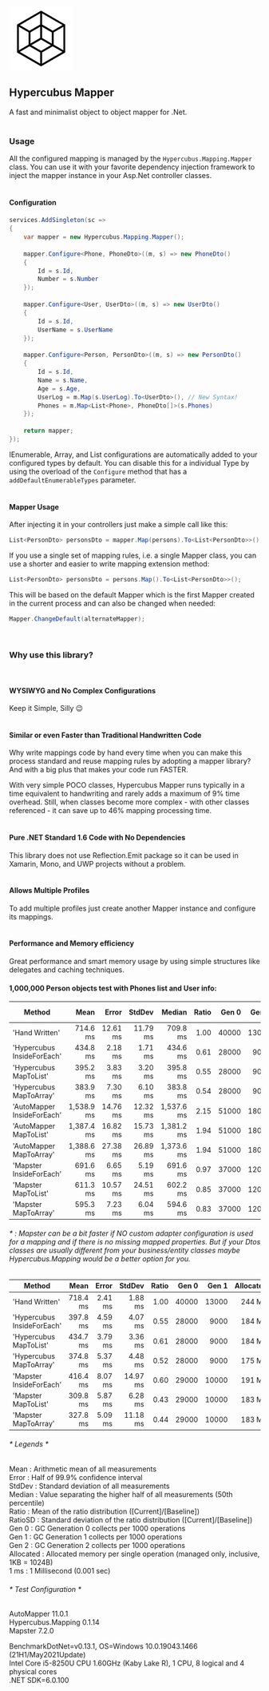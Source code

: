 ![Icon](https://raw.githubusercontent.com/dannotsys/Hypercubus.Mapping/main/.github/images/Hypercubus_icon.png)

## Hypercubus Mapper
A fast and minimalist object to object mapper for .Net.\
&nbsp;

### Usage

All the configured mapping is managed by the `Hypercubus.Mapping.Mapper` class. You can use it with your favorite dependency injection framework to inject the mapper instance in your Asp.Net controller classes.\
&nbsp;

#### Configuration
```csharp
services.AddSingleton(sc =>
{
    var mapper = new Hypercubus.Mapping.Mapper();

    mapper.Configure<Phone, PhoneDto>((m, s) => new PhoneDto()
    {
        Id = s.Id,
        Number = s.Number
    });

    mapper.Configure<User, UserDto>((m, s) => new UserDto()
    {
        Id = s.Id,
        UserName = s.UserName
    });

    mapper.Configure<Person, PersonDto>((m, s) => new PersonDto()
    {
        Id = s.Id,
        Name = s.Name,
        Age = s.Age,
        UserLog = m.Map(s.UserLog).To<UserDto>(), // New Syntax!
        Phones = m.Map<List<Phone>, PhoneDto[]>(s.Phones)
    });

    return mapper;
});
```
IEnumerable, Array, and List configurations are automatically added to your configured types by default. You can disable this for a individual Type by using the overload of the `Configure` method that has a `addDefaultEnumerableTypes` parameter.\
&nbsp;


#### Mapper Usage
After injecting it in your controllers just make a simple call like this:

```csharp
List<PersonDto> personsDto = mapper.Map(persons).To<List<PersonDto>>();
```
If you use a single set of mapping rules, i.e. a single Mapper class, you can use a shorter and easier to write mapping extension method:

```csharp
List<PersonDto> personsDto = persons.Map().To<List<PersonDto>>();
```
This will be based on the default Mapper which is the first Mapper created in the current process and can also be changed when needed:
```csharp
Mapper.ChangeDefault(alternateMapper);
```
&nbsp;

### Why use this library?
&nbsp;

#### WYSIWYG and No Complex Configurations

Keep it Simple, Silly :wink:\
&nbsp;

#### Similar or even Faster than Traditional Handwritten Code

Why write mappings code by hand every time when you can make this process standard and reuse mapping rules by adopting a mapper library? And with a big plus that makes your code run FASTER.

With very simple POCO classes, Hypercubus Mapper runs typically in a time equivalent to handwriting and rarely adds a maximum of 9% time overhead. Still, when classes become more complex - with other classes referenced - it can save up to 46% mapping processing time.\
&nbsp;

#### Pure .NET Standard 1.6 Code with No Dependencies

This library does not use Reflection.Emit package so it can be used in Xamarin, Mono, and UWP projects without a problem.\
&nbsp;

#### Allows Multiple Profiles

To add multiple profiles just create another Mapper instance and configure its mappings.\
&nbsp;

#### Performance and Memory efficiency
Great performance and smart memory usage by using simple structures like delegates and caching techniques.

#### 1,000,000 Person objects test with Phones list and User info:

|                     Method |       Mean |    Error |   StdDev |     Median | Ratio |      Gen 0 |      Gen 1 |     Gen 2 | Allocated |
|--------------------------- |-----------:|---------:|---------:|-----------:|------:|-----------:|-----------:|----------:|----------:|
|             'Hand Written' |   714.6 ms | 12.61 ms | 11.79 ms |   709.8 ms |  1.00 | 40000      | 13000      |         - |    244 MB |
| 'Hypercubus InsideForEach' |   434.8 ms |  2.18 ms |  1.71 ms |   434.6 ms |  0.61 | 28000      |  9000      |         - |    184 MB |
|     'Hypercubus MapToList' |   395.2 ms |  3.83 ms |  3.20 ms |   395.8 ms |  0.55 | 28000      |  9000      |         - |    184 MB |
|    'Hypercubus MapToArray' |   383.9 ms |  7.30 ms |  6.10 ms |   383.8 ms |  0.54 | 28000      |  9000      |         - |    175 MB |
| 'AutoMapper InsideForEach' | 1,538.9 ms | 14.76 ms | 12.32 ms | 1,537.6 ms |  2.15 | 51000      | 18000      | 1000      |    314 MB |
|     'AutoMapper MapToList' | 1,387.4 ms | 16.82 ms | 15.73 ms | 1,381.2 ms |  1.94 | 51000      | 18000      | 1000      |    314 MB |
|    'AutoMapper MapToArray' | 1,388.6 ms | 27.38 ms | 26.89 ms | 1,373.6 ms |  1.94 | 51000      | 18000      | 1000      |    305 MB |
|    'Mapster InsideForEach' |   691.6 ms |  6.65 ms |  5.19 ms |   691.6 ms |  0.97 | 37000      | 12000      |         - |    237 MB |
|        'Mapster MapToList' |   611.3 ms | 10.57 ms | 24.51 ms |   602.2 ms |  0.85 | 37000      | 12000      |         - |    229 MB |
|       'Mapster MapToArray' |   595.3 ms |  7.23 ms |  6.04 ms |   594.6 ms |  0.83 | 37000      | 12000      |         - |    229 MB |

###### * : Mapster can be a bit faster if NO custom adapter configuration is used for a mapping and if there is no missing mapped properties. But if your Dtos classes are usually different from your business/entity classes maybe Hypercubus.Mapping would be a better option for you.

|                     Method |     Mean |   Error |   StdDev | Ratio |      Gen 0 |      Gen 1 | Allocated |
|--------------------------- |---------:|--------:|---------:|------:|-----------:|-----------:|----------:|
|             'Hand Written' | 718.4 ms | 2.41 ms |  1.88 ms |  1.00 | 40000      | 13000      |    244 MB |
| 'Hypercubus InsideForEach' | 397.8 ms | 4.59 ms |  4.07 ms |  0.55 | 28000      |  9000      |    184 MB |
|     'Hypercubus MapToList' | 434.7 ms | 3.79 ms |  3.36 ms |  0.61 | 28000      |  9000      |    184 MB |
|    'Hypercubus MapToArray' | 374.8 ms | 5.37 ms |  4.48 ms |  0.52 | 28000      |  9000      |    175 MB |
|    'Mapster InsideForEach' | 416.4 ms | 8.07 ms | 14.97 ms |  0.60 | 29000      | 10000      |    191 MB |
|        'Mapster MapToList' | 309.8 ms | 5.87 ms |  6.28 ms |  0.43 | 29000      | 10000      |    183 MB |
|       'Mapster MapToArray' | 327.8 ms | 5.09 ms | 11.18 ms |  0.44 | 29000      | 10000      |    183 MB |

###### * Legends *
 Mean      : Arithmetic mean of all measurements\
  Error     : Half of 99.9% confidence interval\
  StdDev    : Standard deviation of all measurements\
  Median    : Value separating the higher half of all measurements (50th percentile)\
  Ratio     : Mean of the ratio distribution ([Current]/[Baseline])\
  RatioSD   : Standard deviation of the ratio distribution ([Current]/[Baseline])\
  Gen 0     : GC Generation 0 collects per 1000 operations\
  Gen 1     : GC Generation 1 collects per 1000 operations\
  Gen 2     : GC Generation 2 collects per 1000 operations\
  Allocated : Allocated memory per single operation (managed only, inclusive, 1KB = 1024B)\
  1 ms      : 1 Millisecond (0.001 sec)

###### * Test Configuration *

AutoMapper 11.0.1\
Hypercubus.Mapping 0.1.14\
Mapster 7.2.0

BenchmarkDotNet=v0.13.1, OS=Windows 10.0.19043.1466 (21H1/May2021Update)\
Intel Core i5-8250U CPU 1.60GHz (Kaby Lake R), 1 CPU, 8 logical and 4 physical cores\
.NET SDK=6.0.100 
